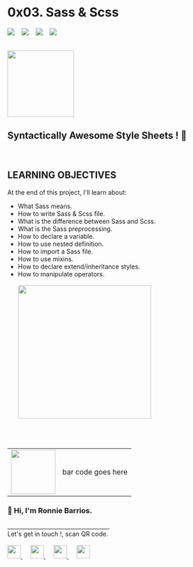 # 0x03. Sass & Scss

<!-- badges section with https://img.shields.io/ -->

<span>
  <img src="https://img.shields.io/badge/Specialization-webstack--frontend-green"/>
</span>
&nbsp;&nbsp;

<span>
  <img src="https://img.shields.io/badge/Training-Holberton-red"/>
</span>
&nbsp;&nbsp;

<span>
  <img src="https://img.shields.io/badge/Cohort%20%23-12-yellowgreen"/>
</span>
&nbsp;&nbsp;

<span>
  <img src="https://img.shields.io/badge/Directory-0x03--sass__scss-blue"/>
</span>
<br>
<br>

<!-- image and subtitle section -->

<img
  src="https://upload.wikimedia.org/wikipedia/commons/thumb/9/96/Sass_Logo_Color.svg/1280px-Sass_Logo_Color.svg.png"
  width="150px"
/>

## **Syntactically Awesome Style Sheets !** 🙂

<br>

<!-- Learning objectives section -->

## **LEARNING OBJECTIVES**

At the end of this project, I'll learn about:

- What Sass means.
- How to write Sass & Scss file.
- What is the difference between Sass and Scss.
- What is the Sass preprocessing.
- How to declare a variable.
- How to use nested definition.
- How to import a Sass file.
- How to use mixins.
- How to declare extend/inheritance styles.
- How to manipulate operators.  
  <br>
  <img src="https://media2.giphy.com/media/sSmxfWnEVxtWU/giphy.gif?cid=ecf05e47ejzv365yclwgolvr5abul1lewoxgyqftdkxdg5l9&rid=giphy.gif&ct=g"
  width="300px">

<!-- Social networks section -->

<br>
<br>
<table>
  <tr>
    <td>
      <img
        src="https://avatars.githubusercontent.com/u/65184918?v=4"
        width="100px"
      />
    </td>
    <td>
      bar code goes here
    </td>
  </tr>
</table>

<h3>
  <b>👋 Hi, I'm Ronnie Barrios.
  </b>
</h3>
____________________________________
<br>
Let's get in touch !, scan QR code.
<br><br>

<a href="https://twitter.com/ronniealberto">
  <img 
    src="https://pics.freeicons.io/uploads/icons/png/20422544081555590088-512.png"
    width="30px"
  />
</a>
&emsp;

<a href="https://www.linkedin.com/in/ronniebm/">
  <img 
    src="https://pics.freeicons.io/uploads/icons/png/15792152941556105325-512.png"
    width="30px"
  />
</a>
&emsp;

<a href="https://github.com/ronniebm/">
  <img 
    src="https://pics.freeicons.io/uploads/icons/png/13702699181561032680-512.png"
    width="30px"
  />
</a>
&emsp;

<a href="mailto:ronnie.coding@gmail.com?subject=Let's do a meet ! &amp;body=Hi Ronnie, %0D%0A%0D%0A I've check your Github profile, i would like to contact you.%0D%0A%0D%0A Att,%0D%0A------------------------%0D%0A***your sign***&amp;">
  <img 
    src="https://pics.freeicons.io/uploads/icons/png/4003312661579531236-512.png"
    width="30px"
  />
</a>
